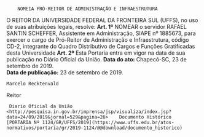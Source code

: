         NOMEIA PRÓ-REITOR DE ADMINISTRAÇÃO E INFRAESTRUTURA  

 O REITOR DA UNIVERSIDADE FEDERAL DA FRONTEIRA SUL (UFFS), no uso de suas atribuições legais, resolve:   **Art. 1º**  NOMEAR o servidor RAFAEL SANTIN SCHEFFER, Assistente em Administração, SIAPE nº 1885673, para exercer o cargo de Pró-Reitor de Administração e Infraestrutura, código CD-2, integrante do Quadro Distributivo de Cargos e Funções Gratificadas desta Universidade   **Art. 2º**  Esta Portaria entra em vigor na data de sua publicação no Diário Oficial da União.        **Data do ato:** Chapecó-SC, 23 de setembro de 2019.   
 **Data de publicação:**  23 de setembro de 2019. 

    Marcelo Recktenvald   
 Reitor 

     Diario Oficial da União <http://pesquisa.in.gov.br/imprensa/jsp/visualiza/index.jsp?data=24/09/2019&jornal=529&pagina=26>    Documento Histórico  [PORTARIA Nº 1124/GR/UFFS/2019](https://www.uffs.edu.br/atos-normativos/portaria/gr/2019-1124/@@download/documento_historico)     
      
